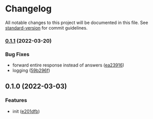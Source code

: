# Changelog

All notable changes to this project will be documented in this file. See [standard-version](https://github.com/conventional-changelog/standard-version) for commit guidelines.

### [0.1.1](https://github.com/BlackGlory/better-hosts/compare/v0.1.0...v0.1.1) (2022-03-20)


### Bug Fixes

* forward entire response instead of answers ([ea23916](https://github.com/BlackGlory/better-hosts/commit/ea239165b13d87bf2708568954d2996a73584688))
* logging ([59b296f](https://github.com/BlackGlory/better-hosts/commit/59b296f032db38e04f4d87ac571bbd0d3c983370))

## 0.1.0 (2022-03-03)


### Features

* init ([e201dfb](https://github.com/BlackGlory/better-hosts/commit/e201dfbb4365df41d15e32e5287eec112b035ef2))
